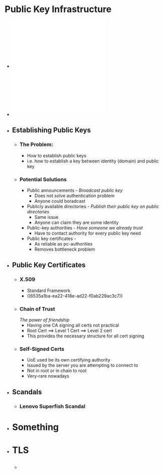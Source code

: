 # Public Key Infrastructure
- ![L13_PKI.pdf](../assets/L13_PKI_1698009856275_0.pdf)
- ![prudent.pdf](../assets/prudent_1698009998337_0.pdf)
- ## Establishing Public Keys
	- ### The Problem:
		- How to establish public keys
		- i.e. how to establish a key between identity (domain) and public key
	- ### Potential Solutions
		- Public announcements - *Broadcast public key*
			- Does not solve authentication problem
			- Anyone could boradcast
		- Publicly available directories - *Publish their public key on public directories*
			- Same issue
			- Anyone can claim they are some identity
		- Public-key authorities - *Have someone we already trust*
			- Have to contact authority for every public key need
		- Public key certificates -
			- As reliable as pc-authorities
			- Removes bottleneck problem
- ## Public Key Certificates
	- ### X.509
		- Standard Framework
		- ((6535a1ba-ea22-418e-ad22-f0ab229ac3c7))
	- ### Chain of Trust
	  *The power of friendship*
		- Having one CA signing all certs not practical
		- Root Cert $\implies$ Level 1 Cert $\implies$ Level 2 cert
		- This provides the necessary structure for all cert signing
	- ### Self-Signed Certs
		- UoE used be its own certifying authority
		- Issued by the server you are attempting to connect to
		- Not in root or in chain to root
		- Very-rare nowadays
- ## Scandals
	- ### Lenovo Superfish Scandal
- # Something
- # TLS
	- ##